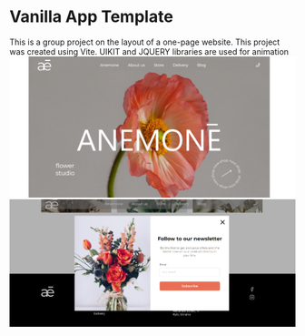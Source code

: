 # Vanilla App Template
This is a group project on the layout of a one-page website.
This project was created using Vite.
UIKIT and JQUERY libraries are used for animation
![illustration 1](./assets/Anemon.png)
![illustration 2](./assets/Anemon2.png)
